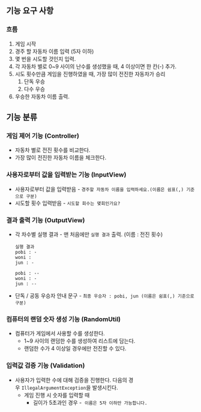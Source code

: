 ## 기능 요구 사항

### 흐름

1. 게임 시작
2. 경주 할 자동차 이름 입력 (5자 이하)
3. 몇 번을 시도할 것인지 입력.
4. 각 자동차 별로 0~9 사이의 난수를 생성했을 때, 4 이상이면 한 칸(-) 추가.
5. 시도 횟수만큼 게임을 진행하였을 때, 가장 많이 전진한 자동차가 승리
    1. 단독 우승
    2. 다수 우승
6. 우승한 자동차 이름 출력.

## 기능 분류

### 게임 제어 기능 (Controller)

- 자동차 별로 전진 횟수를 비교한다.
- 가장 많이 전진한 자동차 이름을 체크한다.

### 사용자로부터 값을 입력받는 기능 (InputView)

- 사용자로부터 값을 입력받음 - `경주할 자동차 이름을 입력하세요.(이름은 쉼표(,) 기준으로 구분)`
- 시도할 횟수 입력받음 - `시도할 회수는 몇회인가요?`

### 결과 출력 기능 (OutputView)

- 각 차수별 실행 결과 - 맨 처음에만 `실행 결과` 출력. (이름 : 전진 횟수)

    ```
    실행 결과
    pobi : -
    woni : 
    jun : -
    
    pobi : --
    woni : -
    jun : --
    ```

- 단독 / 공동 우승자 안내 문구 - `최종 우승자 : pobi, jun (이름은 쉼표(,) 기준으로 구분)`

### 컴퓨터의 랜덤 숫자 생성 기능 (RandomUtil)

- 컴퓨터가 게임에서 사용할 수를 생성한다.
    - 1~9 사이의 랜덤한 수를 생성하여 리스트에 담는다.
    - 랜덤한 수가 4 이상일 경우에만 전진할 수 있다.

### 입력값 검증 기능 ️(Validation)

- 사용자가 입력한 수에 대해 검증을 진행한다. 다음의 경우 `IllegalArgumentException`을 발생시킨다.
    - 게임 진행 시 숫자를 입력할 때
        - 길이가 5초과인 경우 -  `이름은 5자 이하만 가능합니다.`
